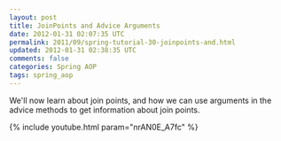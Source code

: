 ```yaml
---           
layout: post
title: JoinPoints and Advice Arguments
date: 2012-01-31 02:07:35 UTC
permalink: 2011/09/spring-tutorial-30-joinpoints-and.html
updated: 2012-01-31 02:38:35 UTC
comments: false
categories: Spring AOP
tags: spring_aop
---
```


We'll now learn about join points, and how we can use arguments in the advice methods to get information about join points.

{% include youtube.html param="nrAN0E_A7fc" %}